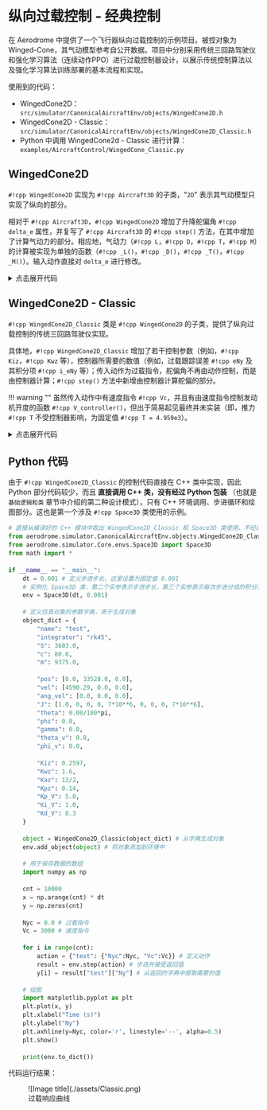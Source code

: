 # 纵向过载控制 - 经典控制 #

在 Aerodrome 中提供了一个飞行器纵向过载控制的示例项目。被控对象为 Winged-Cone，其气动模型参考自公开数据。项目中分别采用传统三回路驾驶仪和强化学习算法（连续动作PPO）进行过载控制器设计，以展示传统控制算法以及强化学习算法训练部署的基本流程和实现。

使用到的代码：

- WingedCone2D： `src/simulator/CanonicalAircraftEnv/objects/WingedCone2D.h`
- WingedCone2D - Classic： `src/simulator/CanonicalAircraftEnv/objects/WingedCone2D_Classic.h`
- Python 中调用 WingedCone2d - Classic 进行计算：`examples/AircraftControl/WingedCone_Classic.py`

## WingedCone2D ##

`#!cpp WingedCone2D` 实现为 `#!cpp Aircraft3D` 的子类，"`2D`" 表示其气动模型只实现了纵向的部分。

相对于 `#!cpp Aircraft3D`，`#!cpp WingedCone2D` 增加了升降舵偏角 `#!cpp delta_e` 属性，并复写了 `#!cpp Aircraft3D` 的 `#!cpp step()` 方法，在其中增加了计算气动力的部分。相应地，气动力（`#!cpp L`，`#!cpp D`，`#!cpp T`，`#!cpp M`）的计算被实现为单独的函数（`#!cpp _L()`，`#!cpp _D()`，`#!cpp _T()`，`#!cpp _M()`）。输入动作直接对 `delta_e` 进行修改。

<details>
<summary>点击展开代码</summary>

```cpp title="WingedCone2D.h"
class WingedCone2D : public Aircraft3D
{
public:
    double delta_e; // 升降舵偏角

    WingedCone2D() {}
    
    WingedCone2D(py::dict input_dict) : Aircraft3D(input_dict)
    {
        delta_e = 0.0;
    }

    virtual void reset() override
    {
        Aircraft3D::reset();
        delta_e = 0.0;
    }

    void _D()
    {
        double CD = 0.645 * alpha * alpha + 0.0043378 * alpha + 0.003772;
        D = q * S * CD;
    }

    void _L()
    {
        double CL = 0.6203 * alpha + 2.4 * sin(0.08 * alpha);
        L = q * S * CL;
    }

    virtual void _T()
    {
        T = 4.959e3;
    }

    void _M()
    {
        double CM1 = -0.035 * alpha * alpha + 0.036617 * alpha + 5.3261e-6;
        double CM2 = ang_vel[2] * c * (-6.796 * alpha * alpha + 0.3015 * alpha - 0.2289) / (2 * V);
        double CM3 = 0.0292 * (delta_e - alpha);
        M[2] = q * S * c * (CM1 + CM2 + CM3);
    }

    virtual py::dict to_dict() override
    {
        py::dict output_dict = Aircraft3D::to_dict();
        output_dict["delta_e"] = delta_e;
        return output_dict;
    }

    virtual py::object step(py::dict action) override
    {
        delta_e = action["delta_e"].cast<double>();
        
        // 计算气动力
        _D();
        _L();
        _T();
        _M();
        
        force_vec c_force = {T * cos(alpha) * cos(beta) - D - m * g * sin(theta),
                             T * (sin(alpha) * cos(gamma_v) + cos(alpha) * sin(beta) * sin(gamma_v)) + L * cos(gamma_v) - N * sin(gamma_v) - m * g * cos(theta),
                             T * (sin(alpha) * sin(gamma_v) - cos(alpha) * sin(beta) * cos(gamma_v)) + L * sin(gamma_v) + N * cos(gamma_v),
                             M[0], M[1], M[2]}; // 力和力矩
        kinematics_step(c_force); // 更新状态

        h = pos[1];

        Tem = Temperature(h);
        Pres = Pressure(h);
        Rho = Density(Tem, Pres);
        a = SpeedofSound(Tem);
        g = Gravity(h);
        
        q = 0.5 * Rho * V * V;

        return to_dict();
    }
};
```

</details>

## WingedCone2D - Classic ##

`#!cpp WingedCone2D_Classic` 类是 `#!cpp WingedCone2D` 的子类，提供了纵向过载控制的传统三回路驾驶仪实现。

具体地，`#!cpp WingedCone2D_Classic` 增加了若干控制参数（例如，`#!cpp Kiz`，`#!cpp Kwz` 等），控制器所需要的数值（例如，过载跟踪误差 `#!cpp eNy` 及其积分项 `#!cpp i_eNy` 等）；传入动作为过载指令，舵偏角不再由动作控制，而是由控制器计算；`#!cpp step()` 方法中新增由控制器计算舵偏的部分。

!!! warning ""
    虽然传入动作中有速度指令 `#!cpp Vc`，并且有由速度指令控制发动机开度的函数 `#!cpp V_controller()`，但出于简易起见最终并未实装（即，推力 `#!cpp T` 不受控制器影响，为固定值 `#!cpp T = 4.959e3`）。

<details>
<summary>点击展开代码</summary>

```cpp title="WingedCone2D_Classic.h"
class WingedCone2D_Classic : public WingedCone2D
{
public:
    // 俯仰角增稳过载驾驶仪控制参数
    double Kiz;   // 积分增益
    double Kwz;   // 角速度增益
    double Kaz;   // 增稳回路增益
    double Kpz;   // 比例增益

    double eNy; // 过载跟踪误差
    double i_eNy; // 过载积分项
    double p_eNy; // 过载比例项

    double i_eSAC; // 增稳回路积分项

    double Kp_V, Ki_V, Kd_V; // 速度控制参数

    double i_V; // 速度积分项
    double d_eV; // 速度微分项
    double eV_prev; // 速度误差前值

    double Ny; // 当前过载
    double wz; // 当前滚转角速度
    
    WingedCone2D_Classic() {}
    
    WingedCone2D_Classic(py::dict input_dict) : WingedCone2D(input_dict)
    {
        Kiz = input_dict["Kiz"].cast<double>();
        Kwz = input_dict["Kwz"].cast<double>();
        Kaz = input_dict["Kaz"].cast<double>();
        Kpz = input_dict["Kpz"].cast<double>();

        Kp_V = input_dict["Kp_V"].cast<double>();
        Ki_V = input_dict["Ki_V"].cast<double>();
        Kd_V = input_dict["Kd_V"].cast<double>();

        eNy = 0;
        i_eNy = 0;
        p_eNy = 0;
        i_eSAC = 0;
        i_V = 0;
        d_eV = 0;
        eV_prev = 0;

        _D();
        _L();
        _T();
        _M();

        Ny = (T * (sin(alpha) * cos(gamma_v) - cos(alpha) * sin(beta) * sin(gamma_v))
                                + L * cos(gamma_v) - N * sin(gamma_v) - m * g * cos(theta_v)) / (m * g);
        wz = ang_vel[2];
    }

    virtual void reset() override
    {
        WingedCone2D::reset();
        eNy = 0;
        i_eNy = 0;
        p_eNy = 0;
        i_eSAC = 0;
        i_V = 0;
        d_eV = 0;
        eV_prev = 0;
    }

    double V_controller(double Vc, double V, double dt)
    {
        // 速度跟踪误差
        double eV = Vc - V;
        i_V += eV * dt;
        d_eV = (eV - eV_prev) / dt;
        eV_prev = eV;

        double u1a = Kp_V * eV + Ki_V * i_V + Kd_V * d_eV;
        if (u1a < 0) 
        {
            u1a = 0;
        }

        return u1a;
    }

    double Ny_controller(double Nyc, double Ny, double wz, double dt)
    {
        // 过载跟踪误差
        eNy = Nyc - Ny;

        // PI校正环节
        i_eNy += eNy * dt;
        p_eNy = eNy;

        double pi_eNy = Kiz * i_eNy + Kpz * p_eNy;

        // 增稳回路
        double eSAC = pi_eNy - Kaz * wz;
        i_eSAC += eSAC * dt;

        // 阻尼回路
        double eDamp = i_eSAC - Kwz * wz;

        return eDamp;
    }

    virtual py::dict to_dict() override
    {
        py::dict output_dict = WingedCone2D::to_dict();
        output_dict["Ny"] = Ny;
        return output_dict;
    }

    virtual py::object step(py::dict action) override
    {
        double Nyc = action["Nyc"].cast<double>();
        double Vc = action["Vc"].cast<double>();

        delta_e = Ny_controller(Nyc, Ny, wz, dt);
        delta_e = std::clamp(delta_e, -25 / 57.3, 25 / 57.3);

        double Phi = V_controller(Vc, V, dt);

        // 计算气动力
        _D();
        _L();
        _T();
        _M();

        force_vec c_force = {T * cos(alpha) * cos(beta) - D - m * g * sin(theta),
                             T * (sin(alpha) * cos(gamma_v) + cos(alpha) * sin(beta) * sin(gamma_v)) + L * cos(gamma_v) - N * sin(gamma_v) - m * g * cos(theta),
                             T * (sin(alpha) * sin(gamma_v) - cos(alpha) * sin(beta) * cos(gamma_v)) + L * sin(gamma_v) + N * cos(gamma_v),
                             M[0], M[1], M[2]}; // 力和力矩
        kinematics_step(c_force); // 更新状态

        h = pos[1];

        Tem = Temperature(h);
        Pres = Pressure(h);
        Rho = Density(Tem, Pres);
        a = SpeedofSound(Tem);
        g = Gravity(h);
        
        q = 0.5 * Rho * V * V;
        
        Ny = (T * (sin(alpha) * cos(gamma_v) - cos(alpha) * sin(beta) * sin(gamma_v))
                                + L * cos(gamma_v) - N * sin(gamma_v) - m * g * cos(theta_v)) / (m * g);
        wz = ang_vel[2];
        
        return to_dict();
    }
};
```

</details>

## Python 代码 ##

由于 `#!cpp WingedCone2D_Classic` 的控制代码直接在 C++ 类中实现，因此 Python 部分代码较少，而且 **直接调用 C++ 类，没有经过 Python 包装** （也就是 `基础逻辑和类` 章节中介绍的第二种设计模式），只有 C++ 环境调用、步进循环和绘图部分。这也是第一个涉及 `#!cpp Space3D` 类使用的示例。

```py title="WingedCone_Classic.py"
# 直接从编译好的 C++ 模块中取出 WingedCone2D_Classic 和 Space3D 类使用，不经过 Python
from aerodrome.simulator.CanonicalAircraftEnv.objects.WingedCone2D_Classic import WingedCone2D_Classic
from aerodrome.simulator.Core.envs.Space3D import Space3D
from math import *

if __name__ == "__main__":
    dt = 0.001 # 定义步进步长，这里设置为固定值 0.001
    # 实例化 Space3D 类，第二个实参表示步进步长，第三个实参表示每次步进分成的积分次数
    env = Space3D(dt, 0.001) 

    # 定义仿真对象的参数字典，用于生成对象
    object_dict = {
        "name": "test",
        "integrator": "rk45",
        "S": 3603.0,
        "c": 80.0,
        "m": 9375.0,

        "pos": [0.0, 33528.0, 0.0],
        "vel": [4590.29, 0.0, 0.0],
        "ang_vel": [0.0, 0.0, 0.0],
        "J": [1.0, 0, 0, 0, 7*10**6, 0, 0, 0, 7*10**6],
        "theta": 0.00/180*pi,
        "phi": 0.0,
        "gamma": 0.0,   
        "theta_v": 0.0,
        "phi_v": 0.0,

        "Kiz": 0.2597,
        "Kwz": 1.6,
        "Kaz": 13/2,
        "Kpz": 0.14,
        "Kp_V": 5.0,
        "Ki_V": 1.0,
        "Kd_V": 0.3
    }

    object = WingedCone2D_Classic(object_dict) # 从字典生成对象
    env.add_object(object) # 将对象添加到环境中

    # 用于保存数据的数组
    import numpy as np

    cnt = 10000
    x = np.arange(cnt) * dt
    y = np.zeros(cnt)

    Nyc = 0.0 # 过载指令
    Vc = 3000 # 速度指令

    for i in range(cnt):
        action = {"test": {"Nyc":Nyc, "Vc":Vc}} # 定义动作
        result = env.step(action) # 步进并接受返回值
        y[i] = result["test"]["Ny"] # 从返回的字典中提取需要的值

    # 绘图
    import matplotlib.pyplot as plt
    plt.plot(x, y)
    plt.xlabel("Time (s)")
    plt.ylabel("Ny")
    plt.axhline(y=Nyc, color='r', linestyle='--', alpha=0.5)
    plt.show()

    print(env.to_dict())
```

代码运行结果：

<figure markdown="span">
  ![Image title](./assets/Classic.png)
  <figcaption>过载响应曲线</figcaption>
</figure>